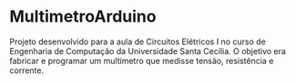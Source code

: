 # MultimetroArduino
Projeto desenvolvido para a aula de Circuitos Elétricos I no curso de Engenharia de Computação da Universidade Santa Cecília. O objetivo era fabricar e programar um multímetro que medisse tensão, resistência e corrente.

